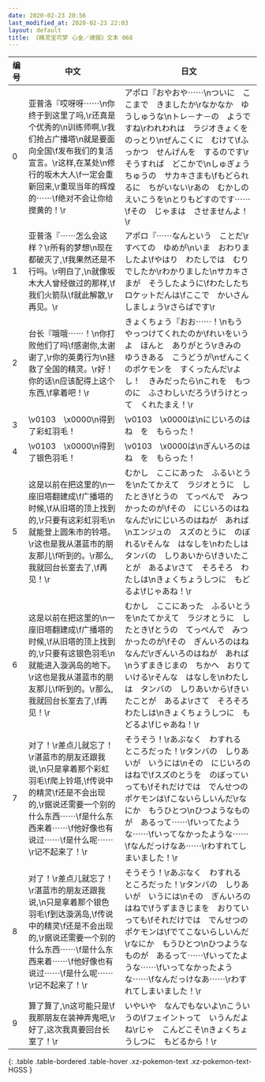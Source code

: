 ```yaml
---
date: 2020-02-23 20:56
last_modified_at: 2020-02-23 22:03
layout: default
title: 《精灵宝可梦 心金／魂银》文本 068
---
```

| 编号 | 中文 | 日文 |
| ---- | ---- | ---- |
| 0 | 亚普洛『哎呀呀⋯⋯\n你终于到这里了吗,\r还真是个优秀的\n训练师啊,\r我们抢占广播塔\n就是要面向全国\f发布我们的复活宣言。\r这样,在某处\n修行的坂木大人\f一定会重新回来,\r重现当年的辉煌的⋯⋯\f绝对不会让你给搅黄的！\r | アポロ『おやおや⋯⋯\nついに　ここまで　きましたか\rなかなか　ゆうしゅうな\nトレ－ナ－の　ようですね\rわれわれは　ラジオきょくを　のっとり\nぜんこくに　むけて\fふっかつ　せんげんを　するのです\rそうすれば　どこかで\nしゅぎょうちゅうの　サカキさまも\fもどられるに　ちがいない\rあの　むかしの　えいこうを\nとりもどすのです⋯⋯\fその　じゃまは　させませんよ！\r |
| 1 | 亚普洛『⋯⋯怎么会这样？\r所有的梦想\n现在都破灭了,\f我果然还是不行吗。\r明白了,\n就像坂木大人曾经做过的那样,\f我们火箭队\f就此解散,\r再见。\r | アポロ『⋯⋯なんという　ことだ\rすべての　ゆめが\nいま　おわりましたよ\fやはり　わたしでは　むり　でしたか\rわかりました\nサカキさまが　そうしたように\fわたしたち　ロケットだんは\fここで　かいさん　しましょう\rさらばです\r |
| 2 | 台长『哦哦⋯⋯！\n你打败他们了吗\f感谢你,太谢谢了,\r你的英勇行为\n拯救了全国的精灵。\r好！你的话\n应该配得上这个东西,\f拿着吧！\r | きょくちょう『おお⋯⋯！\nもう　やっつけてくれたのか\fれいをいうよ　ほんと　ありがとう\rきみの　ゆうきある　こうどうが\nぜんこくのポケモンを　すくったんだ\rよし！　きみだったら\nこれを　もつのに　ふさわしいだろう\fうけとって　くれたまえ！\r |
| 3 | \v0103　\x0000\n得到了彩虹羽毛！ | \v0103　\x0000は\nにじいろのはね　を　もらった！ |
| 4 | \v0103　\x0000\n得到了银色羽毛！ | \v0103　\x0000は\nぎんいろのはね　を　もらった！ |
| 5 | 这是以前在把这里的\n一座旧塔翻建成\f广播塔的时候,\f从旧塔的顶上找到的,\r只要有这彩虹羽毛\n就能登上圆朱市的铃塔。\r这也是我从湛蓝市的朋友那儿\f听到的。\r那么,我就回台长室去了,\f再见！\r | むかし　ここにあった　ふるいとうを\nたてかえて　ラジオとうに　したとき\fとうの　てっぺんで　みつかったのが\fその　にじいろのはね　なんだ\rにじいろのはねが　あれば\nエンジュの　スズのとうに　のぼれる\rそんな　はなしを\nわたしは　タンバの　しりあいから\fきいたことが　あるよ\rさて　そろそろ　わたしは\nきょくちょうしつに　もどるよ\fじゃあね！\r |
| 6 | 这是以前在把这里的\n一座旧塔翻建成\f广播塔的时候,\f从旧塔的顶上找到的,\r只要有这银色羽毛\n就能进入漩涡岛的地下。\r这也是我从湛蓝市的朋友那儿\f听到的。\r那么,我就回台长室去了,\f再见！\r | むかし　ここにあった　ふるいとうを\nたてかえて　ラジオとうに　したとき\fとうの　てっぺんで　みつかったのが\fその　ぎんいろのはね　なんだ\rぎんいろのはねが　あれば\nうずまきじまの　ちかへ　おりていける\rそんな　はなしを\nわたしは　タンバの　しりあいから\fきいたことが　あるよ\rさて　そろそろ　わたしは\nきょくちょうしつに　もどるよ\fじゃあね！\r |
| 7 | 对了！\r差点儿就忘了！\r湛蓝市的朋友还跟我说,\n只是拿着那个彩虹羽毛\f爬上铃塔,\f传说中的精灵\f还是不会出现的,\r据说还需要一个别的什么东西⋯⋯\f是什么东西来着⋯⋯\f他好像也有说过⋯⋯\f是什么呢⋯⋯\r记不起来了！\r | そうそう！\rあぶなく　わすれる　ところだった！\rタンバの　しりあいが　いうには\nその　にじいろのはねで\fスズのとうを　のぼっていっても\fそれだけでは　でんせつの　ポケモンは\fこないらしいんだ\rなにか　もうひとつ\nひつようなものが　あるって⋯⋯\fいってたような⋯⋯\fいってなかったような⋯⋯\fなんだっけなあ⋯⋯\rわすれてしまいました！\r |
| 8 | 对了！\r差点儿就忘了！\r湛蓝市的朋友还跟我说,\n只是拿着那个银色羽毛\f到达漩涡岛,\f传说中的精灵\f还是不会出现的,\r据说还需要一个别的什么东西⋯⋯\f是什么东西来着⋯⋯\f他好像也有说过⋯⋯\f是什么呢⋯⋯\r记不起来了！\r | そうそう！\rあぶなく　わすれる　ところだった！\rタンバの　しりあいが　いうには\nその　ぎんいろのはねで\fうずまきじまを　おりていっても\fそれだけでは　でんせつの　ポケモンは\fでてこないらしいんだ\rなにか　もうひとつ\nひつようなものが　あるって⋯⋯\fいってたような⋯⋯\fいってなかったような⋯⋯\fなんだっけなあ⋯⋯\rわすれてしまいました！\r |
| 9 | 算了算了,\n这可能只是\f我那朋友在装神弄鬼吧,\r好了,这次我真要回台长室了！\r | いやいや　なんでもないよ\nこういうの\fフェイントって　いうんだよね\rじゃ　こんどこそ\nきょくちょうしつに　もどるから！\r |
{: .table .table-bordered .table-hover .xz-pokemon-text .xz-pokemon-text-HGSS }